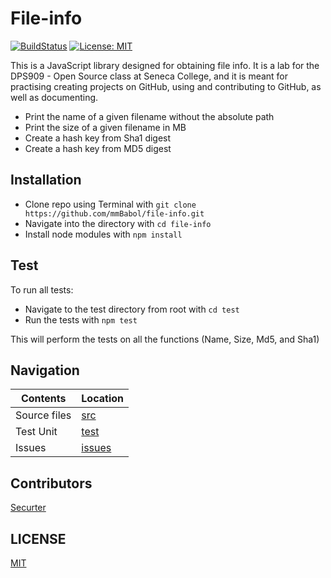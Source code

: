 # File-info
[![BuildStatus](https://travis-ci.org/mmBabol/file-info.svg?branch=master)](https://travis-ci.org/mmBabol/file-info)
[![License: MIT](https://img.shields.io/badge/License-MIT-yellow.svg)](https://github.com/mmbabol/file-info/blob/master/LICENSE)

This is a JavaScript library designed for obtaining file info. It is a lab for
the DPS909 - Open Source class at Seneca College, and it is meant for practising creating
projects on GitHub, using and contributing to GitHub, as well as documenting.

* Print the name of a given filename without the absolute path
* Print the size of a given filename in MB
* Create a hash key from Sha1 digest
* Create a hash key from MD5 digest

## Installation

* Clone repo using Terminal with `git clone https://github.com/mmBabol/file-info.git`
* Navigate into the directory with `cd file-info`
* Install node modules with  `npm install`


## Test

To run all tests:
* Navigate to the test directory from root with `cd test`
* Run the tests with `npm test`

This will perform the tests on all the functions (Name, Size, Md5, and Sha1)


## Navigation

| Contents     | Location      |
| ------------ | ------------- |
| Source files | [src](https://github.com/mmBabol/file-info/tree/master/src) |
| Test Unit    | [test](https://github.com/mmBabol/file-info/tree/master/test) |
| Issues       | [issues](https://github.com/mmBabol/file-info/issues) |


## Contributors

[Securter](https://github.com/Securter)


## LICENSE

[MIT](https://github.com/mmBabol/file-info/blob/master/LICENSE)
